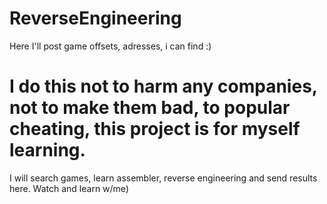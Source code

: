 # ReverseEngineering
Here I'll post game offsets, adresses, i can find :)

# I do this not to harm any companies, not to make them bad, to popular cheating, this project is for myself learning.

I will search games, learn assembler, reverse engineering and send results here. Watch and learn w/me)
